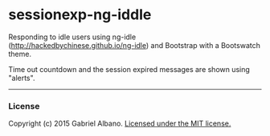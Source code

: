 # sessionexp-ng-iddle

Responding to idle users using ng-idle (http://hackedbychinese.github.io/ng-idle) and  Bootstrap with a Bootswatch theme.

Time out countdown and the session expired messages are shown using "alerts".

---
### License
Copyright (c) 2015 Gabriel Albano</a>.
[Licensed under the MIT license.](https://opensource.org/licenses/MIT)

